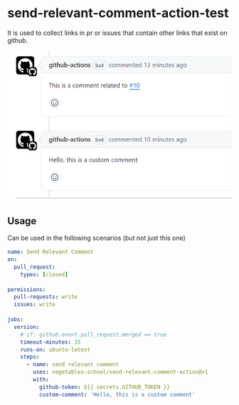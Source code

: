 # send-relevant-comment-action-test

It is used to collect links in pr or issues that contain other links that exist on github.

![alt text](./asset/image.png)

## Usage

Can be used in the following scenarios (but not just this one)

```yml
name: Send Relevant Comment
on:
  pull_request:
    types: [closed]

permissions:
  pull-requests: write
  issues: write

jobs:
  version:
    # if: github.event.pull_request.merged == true
    timeout-minutes: 15
    runs-on: ubuntu-latest
    steps:
      - name: send relevant comment
        uses: vegetables-school/send-relevant-comment-action@v1
        with:
          github-token: ${{ secrets.GITHUB_TOKEN }}
          custom-comment: 'Hello, this is a custom comment'
```
